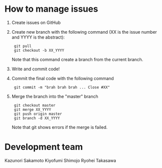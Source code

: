 # How to manage issues
1. Create issues on GitHub
2. Create new branch with the following command (XX is the issue number and YYYY is the abstract):

        git pull
        git checkout -b XX_YYYY
    Note that this command create a branch from the current branch.
3. Write and commit code!
4. Commit the final code with the following command

        git commit -m "brah brah brah ... Close #XX"
5. Merge the branch into the "master" branch

        git checkout master
        git merge XX_YYYY
        git push origin master
        git branch -d XX_YYYY
    Note that git shows errors if the merge is failed.

# Development team
Kazunori Sakamoto
Kiyofumi Shimojo
Ryohei Takasawa

